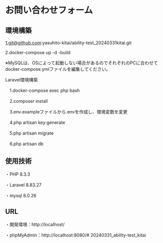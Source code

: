 # お問い合わせフォーム

## 環境構築
1.git@github.com:yasuhito-kitai/ability-test_20240331kitai.git

2.docker-compose up -d -build

※MySQLは、OSによって起動しない場合があるのでそれぞれのPCに合わせてdocker-compose.ymlファイルを編集してください。

Laravel環境構築

　1.docker-compose exec php bash

　2.composer install

　3.env.exampleファイルから.envを作成し、環境変数を変更

　4.php artisan key:generate

　5.php artisan migrate

　6.php artisan db

## 使用技術
・PHP 8.3.3

・Laravel 8.83.27

・mysql 8.0.26

## URL
・開発環境：http://localhost/

・phpMyAdmin：http://localhost:8080/# 20240331_ability-test_kitai
